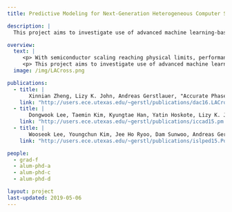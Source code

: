 ```yaml
---
title: Predictive Modeling for Next-Generation Heterogeneous Computer System Design

description: |
  This project aims to investigate use of advanced machine learning-based, predictive methodologies to rapidly estimate the performance and power consumption of future generation products at early design stages using observations obtained on commercially available silicon today, specifically to aid in heterogeneous system design, programming and runtime management. Such techniques will allow efficient design cycles ensuring that the next-generation computing infrastructure meets the consumer and society's needs. In addition, the project will be complemented by educational, outreach and active industry collaboration and technology transfer activities.

overview: 
  text: |
     <p> With semiconductor scaling reaching physical limits, performance and power consumption are ever more critical aspects in the design of emerging computer systems. Next-generation systems ranging from small embedded devices to city-scale data centers are expected to contain a heterogeneous mix of multiple CPUs, GPUs, FPGAs, accelerators and memory stacks all in the same package or die. This poses fundamental new challenges for designing, programming and managing of such systems. Fast and accurate power and performance models of architectures and the applications running on them are essential for evaluating design options before systems are built. With increase in complexity of systems and applications, traditional simulation-based or analytical modeling approaches are rapidly becoming too slow or inaccurate to be feasible. </p>
     <p> This project aims to investigate use of advanced machine learning-based, predictive methodologies to rapidly estimate the performance and power consumption of future generation products at early design stages using observations obtained on commercially available silicon today, specifically to aid in heterogeneous system design, programming and runtime management. Such techniques will allow efficient design cycles ensuring that the next-generation computing infrastructure meets the consumer and society's needs. In addition, the project will be complemented by educational, outreach and active industry collaboration and technology transfer activities. </p>
  image: /img/LACross.png

publications:
  - title: |
       Xinnian Zheng, Lizy K. John, Andreas Gerstlauer, "Accurate Phase-Level Cross-Platform Power and Performance Estimation," Proceedings of the ACM/IEEE Design Automation Conference (DAC), Austin, TX, June 2016.
    link: "http://users.ece.utexas.edu/~gerstl/publications/dac16.LACross.pdf"
  - title: |
       Dongwook Lee, Taemin Kim, Kyungtae Han, Yatin Hoskote, Lizy K. John, Andreas Gerstlauer, "Learning-Based Power Modeling of System-Level Black-Box IPs," Proceedings of the IEEE/ACM International Conference on Computer-Aided Design (ICCAD), Austin, TX, November 2015.
    link: "http://users.ece.utexas.edu/~gerstl/publications/iccad15.pm.pdf"
  - title: |
       Wooseok Lee, Youngchun Kim, Jee Ho Ryoo, Dam Sunwoo, Andreas Gerstlauer, Lizy K. John, "PowerTrain: A Learning-based Calibration of McPAT Power Models," Proceedings of the ACM/IEEE International Symposium on Low Power Electronics and Design (ISLPED), Rome, Italy, July 2015.
    link: "http://users.ece.utexas.edu/~gerstl/publications/islped15.PowerTrain.pdf"

people:
  - grad-f
  - alum-phd-a
  - alum-phd-c
  - alum-phd-d

layout: project
last-updated: 2019-05-06
---
```

